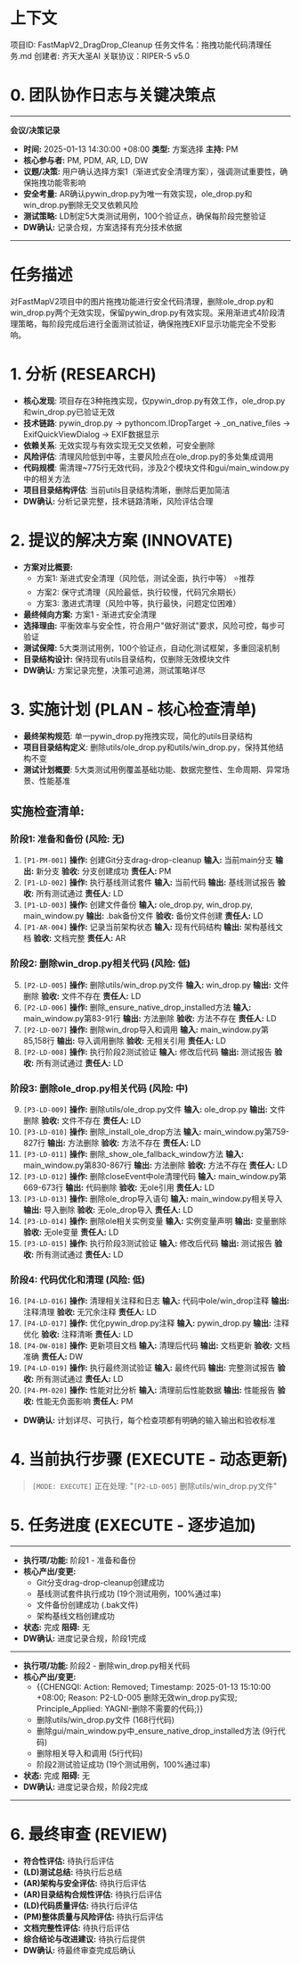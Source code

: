 # 上下文
项目ID: FastMapV2_DragDrop_Cleanup 任务文件名：拖拽功能代码清理任务.md
创建者: 齐天大圣AI 关联协议：RIPER-5 v5.0

# 0. 团队协作日志与关键决策点
---
**会议/决策记录**
* **时间:** 2025-01-13 14:30:00 +08:00 **类型:** 方案选择 **主持:** PM
* **核心参与者:** PM, PDM, AR, LD, DW
* **议题/决策:** 用户确认选择方案1（渐进式安全清理方案），强调测试重要性，确保拖拽功能零影响
* **安全考量:** AR确认pywin_drop.py为唯一有效实现，ole_drop.py和win_drop.py删除无交叉依赖风险
* **测试策略:** LD制定5大类测试用例，100个验证点，确保每阶段完整验证
* **DW确认:** 记录合规，方案选择有充分技术依据
---

# 任务描述
对FastMapV2项目中的图片拖拽功能进行安全代码清理，删除ole_drop.py和win_drop.py两个无效实现，保留pywin_drop.py有效实现。采用渐进式4阶段清理策略，每阶段完成后进行全面测试验证，确保拖拽EXIF显示功能完全不受影响。

# 1. 分析 (RESEARCH)
* **核心发现**: 项目存在3种拖拽实现，仅pywin_drop.py有效工作，ole_drop.py和win_drop.py已验证无效
* **技术链路**: pywin_drop.py → pythoncom.IDropTarget → _on_native_files → ExifQuickViewDialog → EXIF数据显示
* **依赖关系**: 无效实现与有效实现无交叉依赖，可安全删除
* **风险评估**: 清理风险低到中等，主要风险点在ole_drop.py的多处集成调用
* **代码规模**: 需清理~775行无效代码，涉及2个模块文件和gui/main_window.py中的相关方法
* **项目目录结构评估**: 当前utils目录结构清晰，删除后更加简洁
* **DW确认:** 分析记录完整，技术链路清晰，风险评估合理

# 2. 提议的解决方案 (INNOVATE)
* **方案对比概要:**
  - 方案1: 渐进式安全清理（风险低，测试全面，执行中等） ⭐推荐
  - 方案2: 保守式清理（风险最低，执行较慢，代码冗余期长）
  - 方案3: 激进式清理（风险中等，执行最快，问题定位困难）
* **最终倾向方案:** 方案1 - 渐进式安全清理
* **选择理由:** 平衡效率与安全性，符合用户"做好测试"要求，风险可控，每步可验证
* **测试保障:** 5大类测试用例，100个验证点，自动化测试框架，多重回滚机制
* **目录结构设计:** 保持现有utils目录结构，仅删除无效模块文件
* **DW确认:** 方案记录完整，决策可追溯，测试策略详尽

# 3. 实施计划 (PLAN - 核心检查清单)
* **最终架构规范**: 单一pywin_drop.py拖拽实现，简化的utils目录结构
* **项目目录结构定义**: 删除utils/ole_drop.py和utils/win_drop.py，保持其他结构不变
* **测试计划概要**: 5大类测试用例覆盖基础功能、数据完整性、生命周期、异常场景、性能基准

## 实施检查清单:

### 阶段1: 准备和备份 (风险: 无)
1. `[P1-PM-001]` **操作:** 创建Git分支drag-drop-cleanup **输入:** 当前main分支 **输出:** 新分支 **验收:** 分支创建成功 **责任人:** PM
2. `[P1-LD-002]` **操作:** 执行基线测试套件 **输入:** 当前代码 **输出:** 基线测试报告 **验收:** 所有测试通过 **责任人:** LD
3. `[P1-LD-003]` **操作:** 创建文件备份 **输入:** ole_drop.py, win_drop.py, main_window.py **输出:** .bak备份文件 **验收:** 备份文件创建 **责任人:** LD
4. `[P1-AR-004]` **操作:** 记录当前架构状态 **输入:** 现有代码结构 **输出:** 架构基线文档 **验收:** 文档完整 **责任人:** AR

### 阶段2: 删除win_drop.py相关代码 (风险: 低)
5. `[P2-LD-005]` **操作:** 删除utils/win_drop.py文件 **输入:** win_drop.py **输出:** 文件删除 **验收:** 文件不存在 **责任人:** LD
6. `[P2-LD-006]` **操作:** 删除_ensure_native_drop_installed方法 **输入:** main_window.py第83-91行 **输出:** 方法删除 **验收:** 方法不存在 **责任人:** LD
7. `[P2-LD-007]` **操作:** 删除win_drop导入和调用 **输入:** main_window.py第85,158行 **输出:** 导入调用删除 **验收:** 无相关引用 **责任人:** LD
8. `[P2-LD-008]` **操作:** 执行阶段2测试验证 **输入:** 修改后代码 **输出:** 测试报告 **验收:** 所有测试通过 **责任人:** LD

### 阶段3: 删除ole_drop.py相关代码 (风险: 中)
9. `[P3-LD-009]` **操作:** 删除utils/ole_drop.py文件 **输入:** ole_drop.py **输出:** 文件删除 **验收:** 文件不存在 **责任人:** LD
10. `[P3-LD-010]` **操作:** 删除_install_ole_drop方法 **输入:** main_window.py第759-827行 **输出:** 方法删除 **验收:** 方法不存在 **责任人:** LD
11. `[P3-LD-011]` **操作:** 删除_show_ole_fallback_window方法 **输入:** main_window.py第830-867行 **输出:** 方法删除 **验收:** 方法不存在 **责任人:** LD
12. `[P3-LD-012]` **操作:** 删除closeEvent中ole清理代码 **输入:** main_window.py第669-673行 **输出:** 代码删除 **验收:** 无ole引用 **责任人:** LD
13. `[P3-LD-013]` **操作:** 删除ole_drop导入语句 **输入:** main_window.py相关导入 **输出:** 导入删除 **验收:** 无ole_drop导入 **责任人:** LD
14. `[P3-LD-014]` **操作:** 删除ole相关实例变量 **输入:** 实例变量声明 **输出:** 变量删除 **验收:** 无ole变量 **责任人:** LD
15. `[P3-LD-015]` **操作:** 执行阶段3测试验证 **输入:** 修改后代码 **输出:** 测试报告 **验收:** 所有测试通过 **责任人:** LD

### 阶段4: 代码优化和清理 (风险: 低)
16. `[P4-LD-016]` **操作:** 清理相关注释和日志 **输入:** 代码中ole/win_drop注释 **输出:** 注释清理 **验收:** 无冗余注释 **责任人:** LD
17. `[P4-LD-017]` **操作:** 优化pywin_drop.py注释 **输入:** pywin_drop.py **输出:** 注释优化 **验收:** 注释清晰 **责任人:** LD
18. `[P4-DW-018]` **操作:** 更新项目文档 **输入:** 清理后代码 **输出:** 文档更新 **验收:** 文档准确 **责任人:** DW
19. `[P4-LD-019]` **操作:** 执行最终测试验证 **输入:** 最终代码 **输出:** 完整测试报告 **验收:** 所有测试通过 **责任人:** LD
20. `[P4-PM-020]` **操作:** 性能对比分析 **输入:** 清理前后性能数据 **输出:** 性能报告 **验收:** 性能无负面影响 **责任人:** PM

* **DW确认:** 计划详尽、可执行，每个检查项都有明确的输入输出和验收标准

# 4. 当前执行步骤 (EXECUTE - 动态更新)
> `[MODE: EXECUTE]` 正在处理: "`[P2-LD-005]` 删除utils/win_drop.py文件"

# 5. 任务进度 (EXECUTE - 逐步追加)
---
* **执行项/功能:** 阶段1 - 准备和备份
* **核心产出/变更:**
  - Git分支drag-drop-cleanup创建成功
  - 基线测试套件执行成功 (19个测试用例，100%通过率)
  - 文件备份创建成功 (.bak文件)
  - 架构基线文档创建成功
* **状态:** 完成 **阻碍:** 无
* **DW确认:** 进度记录合规，阶段1完成
---
* **执行项/功能:** 阶段2 - 删除win_drop.py相关代码
* **核心产出/变更:**
  - {{CHENGQI: Action: Removed; Timestamp: 2025-01-13 15:10:00 +08:00; Reason: P2-LD-005 删除无效win_drop.py实现; Principle_Applied: YAGNI-删除不需要的代码;}}
  - 删除utils/win_drop.py文件 (168行代码)
  - 删除gui/main_window.py中_ensure_native_drop_installed方法 (9行代码)
  - 删除相关导入和调用 (5行代码)
  - 阶段2测试验证成功 (19个测试用例，100%通过率)
* **状态:** 完成 **阻碍:** 无
* **DW确认:** 进度记录合规，阶段2完成
---

# 6. 最终审查 (REVIEW)
* **符合性评估:** 待执行后评估
* **(LD)测试总结:** 待执行后总结
* **(AR)架构与安全评估:** 待执行后评估
* **(AR)目录结构合规性评估:** 待执行后评估
* **(LD)代码质量评估:** 待执行后评估
* **(PM)整体质量与风险评估:** 待执行后评估
* **文档完整性评估:** 待执行后评估
* **综合结论与改进建议:** 待执行后提供
* **DW确认:** 待最终审查完成后确认
